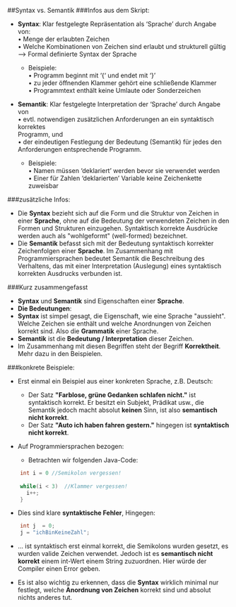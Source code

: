 ##Syntax vs. Semantik
###Infos aus dem Skript:
* **Syntax**: Klar festgelegte Repräsentation als ‘Sprache’ durch Angabe von: <br>
• Menge der erlaubten Zeichen<br>
• Welche Kombinationen von Zeichen sind erlaubt und strukturell gültig
--> Formal definierte Syntax der Sprache
  * Beispiele: <br>
• Programm beginnt mit ‘{‘ und endet mit ‘}’ <br>
• zu jeder öffnenden Klammer gehört eine schließende Klammer <br>
• Programmtext enthält keine Umlaute oder Sonderzeichen <br>


* **Semantik**: Klar festgelegte Interpretation der ‘Sprache’ durch Angabe von <br>
• evtl. notwendigen zusätzlichen Anforderungen an ein syntaktisch korrektes <br>
Programm, und <br>
• der eindeutigen Festlegung der Bedeutung (Semantik) für jedes den
Anforderungen entsprechende Programm. 
  * Beispiele:<br>
• Namen müssen ‘deklariert’ werden bevor sie verwendet werden<br>
• Einer für Zahlen ‘deklarierten’ Variable keine Zeichenkette zuweisbar


###zusätzliche Infos:
* Die **Syntax** bezieht sich auf die Form und die Struktur von Zeichen in einer **Sprache**, ohne auf die Bedeutung der verwendeten 
Zeichen in den Formen und Strukturen einzugehen. Syntaktisch korrekte Ausdrücke werden auch als "wohlgeformt" (well-formed) bezeichnet.
* Die **Semantik** befasst sich mit der Bedeutung syntaktisch korrekter Zeichenfolgen einer **Sprache**. Im Zusammenhang mit Programmiersprachen bedeutet Semantik die Beschreibung des Verhaltens, das mit einer Interpretation (Auslegung) eines syntaktisch korrekten Ausdrucks verbunden ist.


###Kurz zusammengefasst
* **Syntax** und **Semantik** sind Eigenschaften einer **Sprache**. 
* **Die Bedeutungen**:
 * **Syntax** ist simpel gesagt, die Eigenschaft, wie eine Sprache "aussieht". Welche Zeichen sie enthält und welche Anordnungen von Zeichen korrekt sind. Also die **Grammatik** einer Sprache.
 * **Semantik** ist die **Bedeutung / Interpretation** dieser Zeichen. 
* Im Zusammenhang mit diesen Begriffen steht der Begriff **Korrektheit**. Mehr dazu in den Beispielen.
 
###konkrete Beispiele:
* Erst einmal ein Beispiel aus einer konkreten Sprache, z.B. Deutsch:
  * Der Satz **"Farblose, grüne Gedanken schlafen nicht."** ist syntaktisch korrekt. Er besitzt ein Subjekt, Prädikat usw., 
  die Semantik jedoch macht absolut **keinen** Sinn, ist also **semantisch nicht korrekt**.
  * Der Satz **"Auto ich haben fahren gestern."** hingegen ist **syntaktisch nicht korrekt**. 

* Auf Programmiersprachen bezogen:
  * Betrachten wir folgenden Java-Code:  
```java
    int i = 0 //Semikolon vergessen!
    
    while(i < 3)  //Klammer vergessen!
      i++;
    }
```
 * Dies sind klare **syntaktische Fehler**, Hingegen:
```java
    int j  = 0;
    j = "ichBinKeineZahl"; 
``` 
  * ... ist syntaktisch erst einmal korrekt, die Semikolons wurden gesetzt, es wurden valide Zeichen verwendet. 
  Jedoch ist es **semantisch nicht korrekt** einem int-Wert einem String zuzuordnen. Hier würde der Compiler einen Error geben.
  
* Es ist also wichtig zu erkennen, dass die **Syntax** wirklich minimal nur festlegt, welche **Anordnung von Zeichen** korrekt sind und
absolut nichts anderes tut. 

